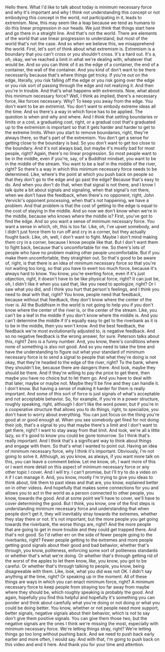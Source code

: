  Hello there. What I'd like to talk about today is minimum necessary force and why it's important and why I think not understanding this concept or not embodying this concept in the world, not participating in it, leads to extremism. Now, this may seem like a leap because we tend as humans to do this linear progression in our heads. We just think that things start here and go there in a straight line. And that's not the world. There are elements of the world that use linear progression to understand, but most of the world that's not the case. And so when we believe this, we misapprehend the world. First, let's sort of think about what extremism is. Extremism is a boundary that you can't cross or you shouldn't cross. It's a hard out. It's a, oh, okay, we've reached a limit in what we're dealing with, whatever that would be. And so you can think of it as the edge of a container, the end of a container, the wall of the container. And you kind of don't want to be there necessarily because that's where things get tricky. If you're out on the edge, literally, you risk falling off the edge or you risk going over the edge or you risk sort of passing through the edge and not realizing it. And then you're in trouble. And that's what happens with extremists. Now, what about this minimum necessary force? Well, I think as implied, there's a necessary force, like forces necessary. Why? To keep you away from the edge. You don't want to be an extremist. You don't want to embody extreme ideas all the time. And so there's a way in which force has to be applied. The question is when and why and where. And I think that setting boundaries or limits or a cost, a graduating cost, right, or a gradual cost that's graduated up to the extremism is important so that it gets harder and harder to get to the extreme limits. When you start to remove boundaries, right, they're always there, so that's part of the extremism. You don't get a sense for getting close to the boundary is bad. So you don't want to get too close to the boundary. And it's not always bad, but maybe it's mostly bad for most people, right? Again, there's no linear progression. So most people want to be in the middle, even if you're, say, of a Buddhist mindset, you want to be in the middle of the stream. You want to be a leaf in the middle of the river, right? So there's a way in which this minimum necessary force needs to be determined. Like, where's the point at which you push back on people so that they don't go to the edge and go past the edge? Because that's easy to do. And when you don't do that, when that signal is not there, and I know I talk quite a bit about signals and signaling, when that signal's not there, when we don't have the feedback, when there's no opponent, right, John Vervicki's opponent processing, when that's not happening, we have a problem. And that problem is that the cost of getting to the edge is equal to the cost of staying in the middle. And so now we don't know when we're in the middle, because who knows where the middle is? First, you've got to find the edge. And so you want a sense of minimum necessary force. You want a sense in which, oh, this is too far. Like, oh, I've upset somebody, and I didn't just force them to run off and cry in a corner, but they actually fought back. Like, oh, well, I don't want to fight. Maybe I don't mind making them cry in a corner, because I know people like that. But I don't want them to fight back, because that's uncomfortable for me. So there's lots of people who have no problem making other people uncomfortable. But if you make them uncomfortable, they straighten out. So that's good to be aware of, right, is that there is an idea of minimum necessary force so that you're not waiting too long, so that you have to exert too much force, because it's always hard to know. You know, you're exerting force, even if it's just objection, right, it doesn't have to be like physical force, right? It can just be, oh, I didn't like it when you said that, like you need to apologize, right? Or I saw what you did, and I think you hurt that person's feelings, and I think you need to deal with that, right? You know, people need that feedback, because without that feedback, they don't know where the center of the river is. All the Buddhism in the world is not going to help you if you don't know where the center of the river is, or the center of the stream. Like, you can't be a leaf in the middle if you don't know where the middle is. And you can't determine the middle if it's equally easy to get to the riverbank as it is to be in the middle, then you won't know. And the best feedback, the feedback we're most evolutionarily adjusted to, is negative feedback. And so no negative feedback is the wrong answer, for sure. Peterson talks about this, right? Zero is a funny number. And, you know, there's conditions where none of something is also not good. And so you need to take the time and have the understanding to figure out what your standard of minimum necessary force is to send a signal to people that what they're doing is not okay, that they're headed to the edge of the river, right? To the bank, where they shouldn't be, because there are dangers there. And look, maybe they should be there. And if they're willing to pay the price to get there, then maybe you have no choice but to let them go. And you have to deal with that later, maybe or maybe not. Maybe they'll be fine and they can handle it. I don't know. But having a sense of making it harder for them is really important. And some of this sort of force is just signals of what's acceptable and not acceptable behavior. So, for example, if you're in a power structure, roughly speaking, right, although I don't like the word power, but if you're in a cooperative structure that allows you to do things, right, to specialize, you don't have to worry about everything. You can just focus on the thing you're good at or good enough at. When you see somebody get fired for not doing their job, that's a signal to you that maybe there's a limit and I don't want to get there, right? I want to stay away from that limit. And look, we're all a little lazy, so it's good to know you could be gone tomorrow. So I think that's really important. And I think that's a significant way to think about things and engage with them. So that's what I wanted to point out. Having an idea of minimum necessary force, why I think it's important. Obviously, I'm not going to solve it. Although, as you know, as always, if you want more talk on this, you can leave a comment below. Let me know, oh, I want more of this or I want more detail on this aspect of minimum necessary force or any other topic I cover. And I will try. I can't promise, but I'll try to do a video on it if I can manage it. And, you know, mostly I'm trying to give you ideas to think about, link them to past ideas and that are, you know, explained better on in other videos. And hopefully that makes some connections for you and allows you to act in the world as a person connected to other people, you know, towards the good. And at some point we'll have to cover, we'll have to cover determining the good. But I think, you know, one of the first steps is understanding minimum necessary force and understanding that when people don't get it, they will inevitably stray towards the extremes, whether they stay there or not. It's not important, but the more people you get going towards the riverbank, the worse things are, right? And the more people that are going to get in more trouble and they could get trapped there. And that's not good. So I'd rather err on the side of fewer people going to the riverbanks, right? Fewer people getting to the extremes and more people getting good signals about their good and bad behavior, whether that's through, you know, politeness, enforcing some sort of politeness standards or whether that's what we're doing. Or whether that's through getting rid of the worst of the apples to let them know, like, you know, you got to be careful. Or whether that's through talking to people, you know, being disagreeable with them. Like, look, what you did was not OK. I didn't say anything at the time, right? Or speaking up in the moment. All of these things are ways in which you can enact minimum force, right? A minimum necessary force to keep people from straying too far away from maybe where they should be, which roughly speaking is probably the good. And again, hopefully you find this helpful and hopefully it's something you can ponder and think about carefully what you're doing or not doing or what you could be doing better. You know, whether or not people need more support, better signals, negative signals about their behavior, which is not to say don't give them positive signals. You can give them those two, but the negative signals are the ones I think we're missing the most, especially with minimum necessary force. We're letting things stray, right? We're letting things go too long without pushing back. And we need to push back early earlier and more often, I would say. And with that, I'm going to push back on this video and end it here. And thank you for your time and attention.